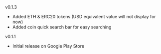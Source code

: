 v0.1.3
- Added ETH & ERC20 tokens (USD equivalent value will not display for now)
- Added coin quick search bar for easy searching

v0.1.1
- Initial release on Google Play Store